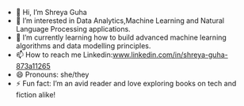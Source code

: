 - 👋 Hi, I’m Shreya Guha
- 👀 I’m interested in Data Analytics,Machine Learning and Natural Language Processing applications.
- 🌱 I’m currently learning how to build advanced machine learning algorithms and data modelling principles.
- 📫 How to reach me Linkedin:www.linkedin.com/in/shreya-guha-873a11265
- 😄 Pronouns: she/they
- ⚡ Fun fact: I’m an avid reader and love exploring books on tech and fiction alike!

<!---
shreya-gh/shreya-gh is a ✨ special ✨ repository because its `README.md` (this file) appears on your GitHub profile.
You can click the Preview link to take a look at your changes.
--->

